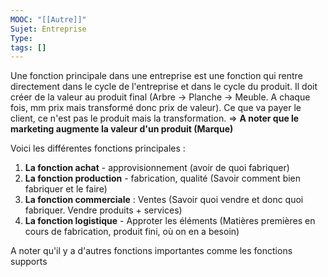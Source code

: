 ```yaml
---
MOOC: "[[Autre]]"
Sujet: Entreprise
Type: 
tags: []
---
```

Une fonction principale dans une entreprise est une fonction qui rentre directement dans le cycle de l'entreprise et dans le cycle du produit. Il doit créer de la valeur au produit final (Arbre → Planche → Meuble. A chaque fois, mm prix mais transformé donc prix de valeur). Ce que va payer le client, ce n'est pas le produit mais la transformation.
⇒ **A noter que le marketing augmente la valeur d'un produit (Marque)**

Voici les différentes fonctions principales :
1. **La fonction achat** - approvisionnement (avoir de quoi fabriquer)
2. **La fonction production** - fabrication, qualité (Savoir comment bien fabriquer et le faire)
3. **La fonction commerciale** : Ventes (Savoir quoi vendre et donc quoi fabriquer. Vendre produits + services)
4. **La fonction logistique** - Approter les éléments (Matières premières en cours de fabrication, produit fini, où on en a besoin)

A noter qu'il y a d'autres fonctions importantes comme les fonctions supports